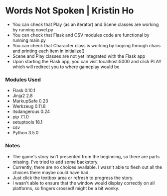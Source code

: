 # Words Not Spoken | Kristin Ho

* You can check that Play (as an iterator) and Scene classes are working by running novel.py
* You can check that Flask and CSV modules code are functional by running main.py
* You can check that Character class is working by looping through chars and printing each item in initialize()
* Scene and Play classes are not yet integrated with the Flask app
* Upon starting the Flask app, you can visit localhost:5000 and click PLAY which will redirect you to where gameplay would be

### Modules Used
* Flask	0.10.1
* Jinja2 2.8
* MarkupSafe 0.23
* Werkzeug 0.11.8
* itsdangerous 0.24
* pip 7.1.0
* setuptools 18.1
* csv
* Python 3.5.0


### Notes
* The game's story isn't presented from the beginning, so there are parts missing. I've tried to add some backstory.
* Currently, there are no choices available. I wasn't able to flesh out all the choices there maybe could have had.
* Just click the textbox area or refresh to progress the story.
* I wasn't able to ensure that the window would display correctly on all platforms, so fingers crossed! might be a bit wonky.
